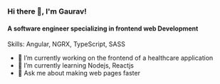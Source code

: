 ### Hi there 👋, I'm Gaurav!
#### A software engineer specializing in frontend web Development

Skills: Angular, NGRX, TypeScript, SASS

- 🔭 I’m currently working on the frontend of a healthcare application 
- 🌱 I’m currently learning Nodejs, Reactjs 
- 💬 Ask me about making web pages faster 
